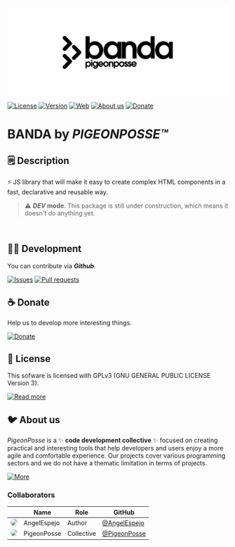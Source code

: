 <!--

██████╗ ██╗ ██████╗ ███████╗ ██████╗ ███╗   ██╗                
██╔══██╗██║██╔════╝ ██╔════╝██╔═══██╗████╗  ██║                
██████╔╝██║██║  ███╗█████╗  ██║   ██║██╔██╗ ██║                
██╔═══╝ ██║██║   ██║██╔══╝  ██║   ██║██║╚██╗██║                
██║     ██║╚██████╔╝███████╗╚██████╔╝██║ ╚████║                
╚═╝     ╚═╝ ╚═════╝ ╚══════╝ ╚═════╝ ╚═╝  ╚═══╝                
                                                               
██████╗  ██████╗ ███████╗███████╗███████╗                      
██╔══██╗██╔═══██╗██╔════╝██╔════╝██╔════╝                      
██████╔╝██║   ██║███████╗███████╗█████╗                        
██╔═══╝ ██║   ██║╚════██║╚════██║██╔══╝                        
██║     ╚██████╔╝███████║███████║███████╗                      
╚═╝      ╚═════╝ ╚══════╝╚══════╝╚══════╝                      
                                                                                                                
                                                               
█████╗█████╗█████╗█████╗█████╗█████╗█████╗█████╗               
╚════╝╚════╝╚════╝╚════╝╚════╝╚════╝╚════╝╚════╝               

                                               
██████╗  █████╗ ███╗   ██╗██████╗  █████╗      
██╔══██╗██╔══██╗████╗  ██║██╔══██╗██╔══██╗     
██████╔╝███████║██╔██╗ ██║██║  ██║███████║     
██╔══██╗██╔══██║██║╚██╗██║██║  ██║██╔══██║     
██████╔╝██║  ██║██║ ╚████║██████╔╝██║  ██║     
╚═════╝ ╚═╝  ╚═╝╚═╝  ╚═══╝╚═════╝ ╚═╝  ╚═╝     
                                                                                               
CREATED BY ANGELO
FOR PIGEONPOSSE.COM

-->

![HEADER BANDA](docs/header.png)

[![License](https://img.shields.io/github/license/pigeon-posse/pigeonsh?color=blue&label=License&style=flat-square)](https://npmjs.com/package/banda)
[![Version](https://img.shields.io/npm/v/banda?color=a1b858&label&style=flat-square)](https://npmjs.com/package/@pigeon-posse/pigeonsh)
[![Web](https://img.shields.io/badge/Web-grey?style=flat-square)](https://pigeonposse.com/) 
[![About us](https://img.shields.io/badge/About-us-grey?style=flat-square)](https://pigeonposse.com/?popup=about) 
[![Donate](https://img.shields.io/badge/Donate-pink?style=flat-square)](https://pigeonposse.com/?popup=donate) 

# BANDA by _PIGEONPOSSE™_

## 🗒 Description

⚡️ JS library that will make it easy to create complex HTML components in a fast, declarative and reusable way.

> :warning: **_DEV_ mode**. This package is still under construction, which means it doesn't do anything yet.

<br>

## 👨‍💻 Development

You can contribute via **_Github_**.

[![Issues](https://img.shields.io/badge/Issues-grey?style=flat-square)](https://github.com/pigeonposse/banda/issues)
[![Pull requests](https://img.shields.io/badge/Pulls-grey?style=flat-square)](https://github.com/pigeonposse/banda/pulls)

## ☕ Donate

Help us to develop more interesting things.

[![Donate](https://img.shields.io/badge/Donate-grey?style=flat-square)](https://pigeonposse.com/?popup=donate) 


## 📜 License

This sofware is licensed with GPLv3 (GNU GENERAL PUBLIC LICENSE Version 3).

[![Read more](https://img.shields.io/badge/Read-more-grey?style=flat-square)](https://github.com/pigeonposse/banda/blob/main/LICENSE)

## 🐦 About us

_PigeonPosse_ is a ✨ **code development collective** ✨ focused on creating practical and interesting tools that help developers and users enjoy a more agile and comfortable experience. Our projects cover various programming sectors and we do not have a thematic limitation in terms of projects.

[![More](https://img.shields.io/badge/Read-more-grey?style=flat-square)](https://github.com/PigeonPosse/PigeonPosse)

### Collaborators

|                                                                                    | Name        | Role         | GitHub                                         |
| ---------------------------------------------------------------------------------- | ----------- | ------------ | ---------------------------------------------- |
| <img src="https://github.com/AngelEspejo.png?size=72" style="border-radius:100%"/> | AngelEspejo | Author       | [@AngelEspejo](https://github.com/AngelEspejo) |
| <img src="https://github.com/PigeonPosse.png?size=72" style="border-radius:100%"/> | PigeonPosse | Collective	  | [@PigeonPosse](https://github.com/PigeonPosse) |


<br>